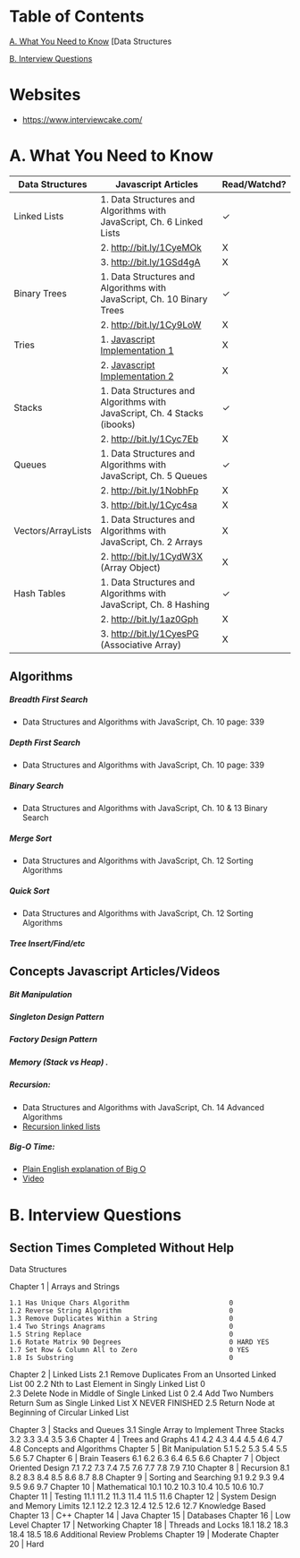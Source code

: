Table of Contents
=================
[A. What You Need to Know](#a-what-you-need-to-know)
  [Data Structures

[B. Interview Questions](#b-interview-questions)


# Websites
- https://www.interviewcake.com/



A. What You Need to Know
========================

| Data Structures |    Javascript Articles                                                        |    Read/Watchd?|
| --------------- | ----------------------------------------------------------------------------- | ------- |
|  Linked Lists   |     1. Data Structures and Algorithms with JavaScript, Ch. 6 Linked Lists     |        ✓|
|                 |     2. http://bit.ly/1CyeMOk                                                  |        X|
|                 |     3. http://bit.ly/1GSd4gA                                                  |        X|
|  Binary Trees   |     1. Data Structures and Algorithms with JavaScript, Ch. 10 Binary Trees    |        ✓|
|                 |     2. http://bit.ly/1Cy9LoW                                                  |        X|
| Tries           |     1. [Javascript Implementation 1](http://bit.ly/1NodIb5)                   |        X|
|                 |     2. [Javascript Implementation 2](http://bit.ly/1J9hLS7)                   |        X|
| Stacks          |     1. Data Structures and Algorithms with JavaScript, Ch. 4 Stacks (ibooks)  |        ✓|
|                 |     2. http://bit.ly/1Cyc7Eb                                                  |        X|
| Queues          |     1. Data Structures and Algorithms with JavaScript, Ch. 5 Queues           |        ✓|
|                 |     2. http://bit.ly/1NobhFp                                                  |        X|
|                 |     3. http://bit.ly/1Cyc4sa                                                  |        X|
|Vectors/ArrayLists|    1. Data Structures and Algorithms with JavaScript, Ch. 2 Arrays           |        X|
|                 |     2. http://bit.ly/1CydW3X (Array Object)                                   |        X|
| Hash Tables     |     1. Data Structures and Algorithms with JavaScript, Ch. 8 Hashing          |        ✓|
|                 |     2. http://bit.ly/1az0Gph                                                  |        X|
|                 |     3. http://bit.ly/1CyesPG (Associative Array)                              |        X|


Algorithms           
----------------------------------------------------------------------------------------------------------------

##### Breadth First Search       
- Data Structures and Algorithms with JavaScript, Ch. 10 page: 339

##### Depth First Search         
- Data Structures and Algorithms with JavaScript, Ch. 10 page: 339

##### Binary Search              
- Data Structures and Algorithms with JavaScript, Ch. 10 & 13 Binary Search

##### Merge Sort                 
- Data Structures and Algorithms with JavaScript, Ch. 12 Sorting Algorithms

##### Quick Sort                 
- Data Structures and Algorithms with JavaScript, Ch. 12 Sorting Algorithms

##### Tree Insert/Find/etc       


Concepts                    Javascript Articles/Videos
----------------------------------------------------------------------------------------------------------------
##### Bit Manipulation

##### Singleton Design Pattern

##### Factory Design Pattern

##### Memory (Stack vs Heap)     .

##### Recursion:
- Data Structures and Algorithms with JavaScript, Ch. 14 Advanced Algorithms
- [Recursion linked lists](http://bit.ly/1aoMf6T)

##### Big-O Time:
- [Plain English explanation of Big O](http://bit.ly/1yzK0cE)
- [Video](http://bit.ly/1z1vfKv)




# B. Interview Questions
Section                                                        Times Completed Without Help
----------------------------------------------------------------------------------------------------------------
Data Structures

  Chapter 1 | Arrays and Strings
  
    1.1 Has Unique Chars Algorithm                         0
    1.2 Reverse String Algorithm                           0
    1.3 Remove Duplicates Within a String                  0
    1.4 Two Strings Anagrams                               0
    1.5 String Replace                                     0
    1.6 Rotate Matrix 90 Degrees                           0 HARD YES
    1.7 Set Row & Column All to Zero                       0 YES
    1.8 Is Substring                                       0
    
  Chapter 2 | Linked Lists
    2.1 Remove Duplicates From an Unsorted Linked List     00
    2.2 Nth to Last Element in Singly Linked List          0   
    2.3 Delete Node in Middle of Single Linked List        0
    2.4 Add Two Numbers Return Sum as Single Linked List   X NEVER FINISHED
    2.5 Return Node at Beginning of Circular Linked List   
    
  Chapter 3 | Stacks and Queues
    3.1 Single Array to Implement Three Stacks
    3.2 
    3.3 
    3.4 
    3.5 
    3.6 
  Chapter 4 | Trees and Graphs
    4.1 
    4.2 
    4.3 
    4.4 
    4.5 
    4.6 
    4.7 
    4.8 
Concepts and Algorithms
  Chapter 5 | Bit Manipulation
    5.1 
    5.2 
    5.3 
    5.4 
    5.5 
    5.6 
    5.7 
  Chapter 6 | Brain Teasers
    6.1 
    6.2 
    6.3 
    6.4 
    6.5 
    6.6 
  Chapter 7 | Object Oriented Design
    7.1 
    7.2 
    7.3 
    7.4 
    7.5 
    7.6 
    7.7 
    7.8 
    7.9 
    7.10 
  Chapter 8 | Recursion
    8.1 
    8.2 
    8.3 
    8.4 
    8.5 
    8.6 
    8.7 
    8.8 
  Chapter 9 | Sorting and Searching
    9.1 
    9.2 
    9.3 
    9.4 
    9.5 
    9.6 
    9.7 
  Chapter 10 | Mathematical
    10.1 
    10.2 
    10.3 
    10.4 
    10.5 
    10.6 
    10.7 
  Chapter 11 | Testing
    11.1 
    11.2 
    11.3 
    11.4 
    11.5 
    11.6 
  Chapter 12 | System Design and Memory Limits
    12.1 
    12.2 
    12.3 
    12.4 
    12.5 
    12.6 
    12.7 
Knowledge Based
  Chapter 13 | C++
  Chapter 14 | Java
  Chapter 15 | Databases
  Chapter 16 | Low Level
  Chapter 17 | Networking
  Chapter 18 | Threads and Locks
    18.1 
    18.2 
    18.3 
    18.4 
    18.5 
    18.6 
Additional Review Problems
  Chapter 19 | Moderate
  Chapter 20 | Hard






